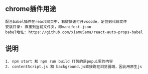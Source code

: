 ## chrome插件用途
    配合babel插件在react网页中，右键快速打开vscode，定位到代码文件
    安装目录: 直接到当前文件夹，即manifest.json
    babel地址: https://github.com/xiamuSama/react-auto-props-babel

## 说明
    1. npm start 和 npm run build 打包的是popui里的内容
    2. contentScript.js 和 background.js直接跑在浏览器端，因此用原生js
